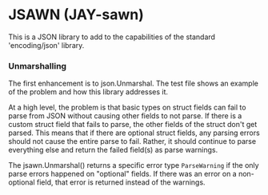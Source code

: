 # JSAWN (JAY-sawn)

This is a JSON library to add to the capabilities of the standard 'encoding/json' library.

### Unmarshalling

The first enhancement is to json.Unmarshal. The test file shows an example of the problem
and how this library addresses it.

At a high level, the problem is that basic types on struct fields can fail to parse from JSON
without causing other fields to not parse. If there is a custom struct field that fails to parse,
the other fields of the struct don't get parsed. This means that if there are optional struct
fields, any parsing errors should not cause the entire parse to fail. Rather, it should continue
to parse everything else and return the failed field(s) as parse warnings.

The jsawn.Unmarshal() returns a specific error type `ParseWarning` if the only parse errors
happened on "optional" fields. If there was an error on a non-optional field, that error
is returned instead of the warnings.
